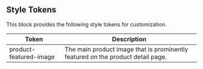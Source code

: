 ## Style Tokens

This block provides the following style tokens for customization.

| **Token**              | **Description**                                                                 |
| ---------------------- | ------------------------------------------------------------------------------- |
| product-featured-image | The main product image that is prominently featured on the product detail page. |
